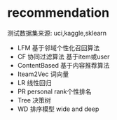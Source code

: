 #  recommendation 
  测试数据集来源:  uci,kaggle,sklearn
- LFM    基于邻域个性化召回算法
- CF     协同过滤算法   基于item或user
- ContentBased 基于内容推荐算法
- Iteam2Vec    词向量
- LR  线性回归
- PR  personal    rank个性排名
- Tree 决策树
- WD   排序模型  wide and deep

